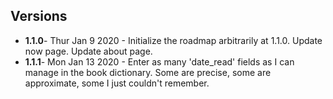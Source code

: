 ## Versions
* __1.1.0__- Thur Jan 9 2020 - Initialize the roadmap arbitrarily at 1.1.0. Update now page. Update about page.
* __1.1.1__- Mon Jan 13 2020 - Enter as many 'date_read' fields as I can manage in the book dictionary. Some are precise, some are approximate, some I just couldn't remember. 